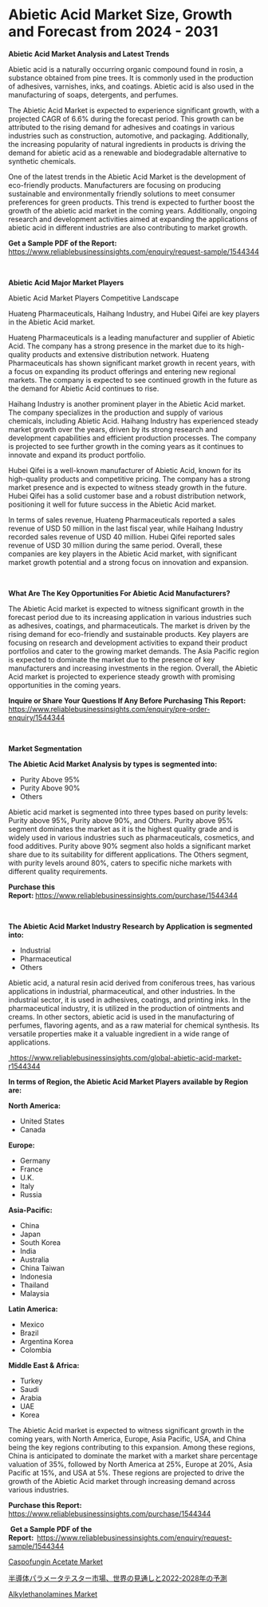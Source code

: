 <p><h1>Abietic Acid Market Size, Growth and Forecast from 2024 - 2031</h1></p><p><strong>Abietic Acid Market Analysis and Latest Trends</strong></p>
<p><p>Abietic acid is a naturally occurring organic compound found in rosin, a substance obtained from pine trees. It is commonly used in the production of adhesives, varnishes, inks, and coatings. Abietic acid is also used in the manufacturing of soaps, detergents, and perfumes.</p><p>The Abietic Acid Market is expected to experience significant growth, with a projected CAGR of 6.6% during the forecast period. This growth can be attributed to the rising demand for adhesives and coatings in various industries such as construction, automotive, and packaging. Additionally, the increasing popularity of natural ingredients in products is driving the demand for abietic acid as a renewable and biodegradable alternative to synthetic chemicals.</p><p>One of the latest trends in the Abietic Acid Market is the development of eco-friendly products. Manufacturers are focusing on producing sustainable and environmentally friendly solutions to meet consumer preferences for green products. This trend is expected to further boost the growth of the abietic acid market in the coming years. Additionally, ongoing research and development activities aimed at expanding the applications of abietic acid in different industries are also contributing to market growth.</p></p>
<p><strong>Get a Sample PDF of the Report:&nbsp;</strong> <a href="https://www.reliablebusinessinsights.com/enquiry/request-sample/1544344">https://www.reliablebusinessinsights.com/enquiry/request-sample/1544344</a></p>
<p>&nbsp;</p>
<p><strong>Abietic Acid Major Market Players</strong></p>
<p><p>Abietic Acid Market Players Competitive Landscape</p><p>Huateng Pharmaceuticals, Haihang Industry, and Hubei Qifei are key players in the Abietic Acid market. </p><p>Huateng Pharmaceuticals is a leading manufacturer and supplier of Abietic Acid. The company has a strong presence in the market due to its high-quality products and extensive distribution network. Huateng Pharmaceuticals has shown significant market growth in recent years, with a focus on expanding its product offerings and entering new regional markets. The company is expected to see continued growth in the future as the demand for Abietic Acid continues to rise.</p><p>Haihang Industry is another prominent player in the Abietic Acid market. The company specializes in the production and supply of various chemicals, including Abietic Acid. Haihang Industry has experienced steady market growth over the years, driven by its strong research and development capabilities and efficient production processes. The company is projected to see further growth in the coming years as it continues to innovate and expand its product portfolio.</p><p>Hubei Qifei is a well-known manufacturer of Abietic Acid, known for its high-quality products and competitive pricing. The company has a strong market presence and is expected to witness steady growth in the future. Hubei Qifei has a solid customer base and a robust distribution network, positioning it well for future success in the Abietic Acid market.</p><p>In terms of sales revenue, Huateng Pharmaceuticals reported a sales revenue of USD 50 million in the last fiscal year, while Haihang Industry recorded sales revenue of USD 40 million. Hubei Qifei reported sales revenue of USD 30 million during the same period. Overall, these companies are key players in the Abietic Acid market, with significant market growth potential and a strong focus on innovation and expansion.</p></p>
<p>&nbsp;</p>
<p><strong>What Are The Key Opportunities For Abietic Acid Manufacturers?</strong></p>
<p><p>The Abietic Acid market is expected to witness significant growth in the forecast period due to its increasing application in various industries such as adhesives, coatings, and pharmaceuticals. The market is driven by the rising demand for eco-friendly and sustainable products. Key players are focusing on research and development activities to expand their product portfolios and cater to the growing market demands. The Asia Pacific region is expected to dominate the market due to the presence of key manufacturers and increasing investments in the region. Overall, the Abietic Acid market is projected to experience steady growth with promising opportunities in the coming years.</p></p>
<p><strong>Inquire or Share Your Questions If Any Before Purchasing This Report:</strong> <a href="https://www.reliablebusinessinsights.com/enquiry/pre-order-enquiry/1544344">https://www.reliablebusinessinsights.com/enquiry/pre-order-enquiry/1544344</a></p>
<p>&nbsp;</p>
<p><strong>Market Segmentation</strong></p>
<p><strong>The Abietic Acid Market Analysis by types is segmented into:</strong></p>
<p><ul><li>Purity Above 95%</li><li>Purity Above 90%</li><li>Others</li></ul></p>
<p><p>Abietic acid market is segmented into three types based on purity levels: Purity above 95%, Purity above 90%, and Others. Purity above 95% segment dominates the market as it is the highest quality grade and is widely used in various industries such as pharmaceuticals, cosmetics, and food additives. Purity above 90% segment also holds a significant market share due to its suitability for different applications. The Others segment, with purity levels around 80%, caters to specific niche markets with different quality requirements.</p></p>
<p><strong>Purchase this Report:&nbsp;</strong><a href="https://www.reliablebusinessinsights.com/purchase/1544344">https://www.reliablebusinessinsights.com/purchase/1544344</a></p>
<p>&nbsp;</p>
<p><strong>The Abietic Acid Market Industry Research by Application is segmented into:</strong></p>
<p><ul><li>Industrial</li><li>Pharmaceutical</li><li>Others</li></ul></p>
<p><p>Abietic acid, a natural resin acid derived from coniferous trees, has various applications in industrial, pharmaceutical, and other industries. In the industrial sector, it is used in adhesives, coatings, and printing inks. In the pharmaceutical industry, it is utilized in the production of ointments and creams. In other sectors, abietic acid is used in the manufacturing of perfumes, flavoring agents, and as a raw material for chemical synthesis. Its versatile properties make it a valuable ingredient in a wide range of applications.</p></p>
<p><a href="https://www.reliablebusinessinsights.com/global-abietic-acid-market-r1544344">&nbsp;https://www.reliablebusinessinsights.com/global-abietic-acid-market-r1544344</a></p>
<p><strong>In terms of Region, the Abietic Acid Market Players available by Region are:</strong></p>
<p>
    <p> <strong> North America: </strong>
        <ul>
            <li>United States</li>
            <li>Canada</li>
        </ul>
        </p> 
    <p> <strong> Europe: </strong>
        <ul>
            <li>Germany</li>
            <li>France</li>
            <li>U.K.</li>
            <li>Italy</li>
            <li>Russia</li>
        </ul>
        </p> 
    <p> <strong> Asia-Pacific: </strong>
        <ul>
            <li>China</li>
            <li>Japan</li>
            <li>South Korea</li>
            <li>India</li>
            <li>Australia</li>
            <li>China Taiwan</li>
            <li>Indonesia</li>
            <li>Thailand</li>
            <li>Malaysia</li>
        </ul>
        </p> 
    <p> <strong> Latin America: </strong>
        <ul>
            <li>Mexico</li>
            <li>Brazil</li>
            <li>Argentina Korea</li>
            <li>Colombia</li>
        </ul>
        </p> 
    <p> <strong> Middle East & Africa: </strong>
        <ul>
            <li>Turkey</li>
            <li>Saudi</li>
            <li>Arabia</li>
            <li>UAE</li>
            <li>Korea</li>
        </ul>
    </p>
    </p>
<p><p>The Abietic Acid market is expected to witness significant growth in the coming years, with North America, Europe, Asia Pacific, USA, and China being the key regions contributing to this expansion. Among these regions, China is anticipated to dominate the market with a market share percentage valuation of 35%, followed by North America at 25%, Europe at 20%, Asia Pacific at 15%, and USA at 5%. These regions are projected to drive the growth of the Abietic Acid market through increasing demand across various industries.</p></p>
<p><strong>Purchase this Report: </strong><a href="https://www.reliablebusinessinsights.com/purchase/1544344">https://www.reliablebusinessinsights.com/purchase/1544344</a></p>
<p>&nbsp;<strong>Get a Sample PDF of the Report:&nbsp;&nbsp;</strong><a href="https://www.reliablebusinessinsights.com/enquiry/request-sample/1544344">https://www.reliablebusinessinsights.com/enquiry/request-sample/1544344</a></p>
<p><strong></strong></p>
<p><p><a href="https://github.com/brentleyjimmiealvaradoz4l1rea/Market-Research-Report-List-3/blob/main/caspofungin-acetate-market.md">Caspofungin Acetate Market</a></p><p><a href="https://github.com/schmahlson/Market-Research-Report-List-2/blob/main/1665160130556.md">半導体パラメータテスター市場、世界の見通しと2022-2028年の予測</a></p><p><a href="https://github.com/khayangel/Market-Research-Report-List-3/blob/main/alkylethanolamines-market.md">Alkylethanolamines Market</a></p></p>